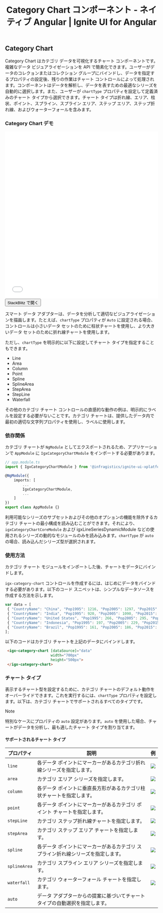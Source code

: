 ﻿---
title: Category Chart コンポーネント - ネイティブ Angular | Ignite UI for Angular 
_description: Ignite UI for Angular Category Chart コンポーネントは複雑なデータ ビジュアライゼーションを API によって簡素化できます。ユーザーがデータのコレクションまたはコレクションのグループにバインドし、データを指定するプロパティを設定後、チャート コントロールが残りの作業を処理します。
_keywords: Ignite UI for Angular, Angular, ネイティブ Angular コンポーネント スィート, ネイティブ Angular コントロール, ネイティブ Angular コンポーネント, ネイティブ Angular コンポーネント ライブラリ, Angular チャート, Angular チャート コントロール, Angular チャート例, Angular チャート コンポーネント, Angular Category Chart
_language: ja
---
## Category Chart 

Category Chart はカテゴリ データを可視化するチャート コンポーネントです。複雑なデータ ビジュアライゼーションを API で簡素化できます。ユーザーがデータのコレクョンまたはコレクション グループにバインドし、データを指定するプロパティの設定後、残りの作業はチャート コントロールによって処理されます。コンポーネントはデータを解析し、データを表すための最適なシリーズを自動的に選択します。また、ユーザーが `chartType` プロパティを設定して定義済みのチャート タイプから選択できます。チャート タイプは折れ線、エリア、柱状、ポイント、スプライン、スプライン エリア、ステップ エリア、ステップ折れ線、およびウォーターフォールを含みます。

### Category Chart デモ

<div class="sample-container" style="height: 550px">
    <iframe id="category-chart-overview-sample-iframe" src='{environment:demosBaseUrl}/category-chart-overview-sample' width="100%" height="100%" seamless frameBorder="0" onload="onSampleIframeContentLoaded(this);"></iframe>
</div>
<div>
    <button data-localize="stackblitz" class="stackblitz-btn"   data-iframe-id="category-chart-overview-sample-iframe" data-demos-base-url="{environment:demosBaseUrl}">StackBlitz で開く
    </button>
</div>

<div class="divider--half"></div>

スマート データ アダプターは、データを分析して適切なビジュアライゼーションを描画します。たとえば、`chartType` プロパティが `Auto` に設定される場合、コントロールは小さいデータ セットのために柱状チャートを使用し、より大きいデータ セットのために折れ線チャートを使用します。

ただし、`chartType` を明示的に以下に設定してチャート タイプを指定することもできます。
    
- Line
- Area
- Column
- Point
- Spline
- SplineArea
- StepArea
- StepLine
- Waterfall

その他のカテゴリ チャート コントロールの直感的な動作の例は、明示的にラベルを設定する必要がないことです。カテゴリ チャートは、提供したデータ内で最初の適切な文字列プロパティを使用し、ラベルに使用します。

### 依存関係

カテゴリ チャートが `NgModule` としてエクスポートされるため、アプリケーションで `AppModule` に `IgxCategoryChartModule` をインポートする必要があります。

```typescript
// app.module.ts
import { IgxCategoryChartModule } from '@infragistics/ignite-ui-xplatform-for-angular/Debug/ES5/ig-categorychart-module';

@NgModule({
    imports: [
        ...
        IgxCategoryChartModule,
        ...
    ]
})
export class AppModule {}
```

利用可能なシリーズのサブセットおよびその他のオプションの機能を除外するカテゴリ チャートの最小構成を読み込むことができます。それにより、`igxCategoryChartCoreModule` および igxLineSeriesDynamicModule などの使用されるシリーズの動的なモジュールのみを読み込みます。`chartType` が `auto` の場合、読み込んだシリーズ型が選択されます。

<div class="divider--half"></div>

### 使用方法

カテゴリ チャート モジュールをインポートした後、チャートをデータにバインドします。

`igx-category-chart` コントロールを作成するには、はじめにデータをバインドする必要があります。以下のコード スニペットは、シンプルなデータソースを作成する方法を示します。

```typescript
var data = [
 { "CountryName": "China", "Pop1995": 1216, "Pop2005": 1297, "Pop2015": 1361, "Pop2025": 1394 },
 { "CountryName": "India", "Pop1995": 920, "Pop2005": 1090, "Pop2015": 1251, "Pop2025": 1396 },
 { "CountryName": "United States", "Pop1995": 266, "Pop2005": 295, "Pop2015": 322, "Pop2025": 351 },
 { "CountryName": "Indonesia", "Pop1995": 197, "Pop2005": 229, "Pop2015": 256, "Pop2025": 277 },
 { "CountryName": "Brazil", "Pop1995": 161, "Pop2005": 186, "Pop2015": 204, "Pop2025": 218 }
];

```

以下のコードはカテゴリ チャートを上記のデータにバインドします。

```html 
 <igx-category-chart [dataSource]="data"
                     width="700px"
                     height="500px">
 </igx-category-chart>
```

<div class="divider--half"></div>

### チャート タイプ

表示するチャート型を設定するために、カテゴリ チャートのデフォルト動作をオーバーライドできます。これを実行するには、`chartType` プロパティを設定します。以下は、カテゴリ チャートでサポートされるすべてのタイプです。

> [!NOTE]
> 特別なケースにプロパティの `auto` 設定があります。`auto` を使用した場合、チャートがデータを分析し、最も適したチャート タイプを割り当てます。

#### サポートされるチャート タイプ

プロパティ|説明|例
---|---|---
`line`|各データ ポイントにマーカーがあるカテゴリ折れ線シリーズを指定します。|![](../images/category_chart_line.png)
`area`|カテゴリ エリア シリーズを指定します。|![](../images/category_chart_area.png)
`column`|各データ ポイントに垂直長方形があるカテゴリ柱状チャートを指定します。|![](../images/category_chart_column.png)
`point`|各データ ポイントにマーカーがあるカテゴリ ポイント チャートを指定します。|![](../images/category_chart_point.png)
`stepLine`|カテゴリ ステップ折れ線チャートを指定します。|![](../images/category_chart_stepline.png)
`stepArea`|カテゴリ ステップ エリア チャートを指定します。|![](../images/category_chart_steparea.png)
`spline`|各データ ポイントにマーカーがあるカテゴリ スプライン折れ線シリーズを指定します。|![](../images/category_chart_spline.png)
`splineArea`|カテゴリ スプライン エリア シリーズを指定します。|![](../images/category_chart_splinearea.png)
`waterfall`|カテゴリ ウォーターフォール チャートを指定します。|![](../images/category_chart_waterfall.png)
`auto`|データ アダプターからの提案に基づいてチャート タイプの自動選択を指定します。|

